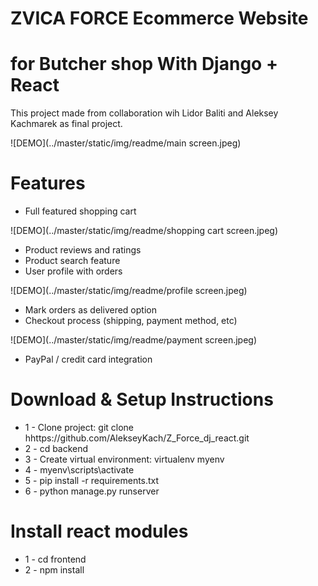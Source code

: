 # ZVICA FORCE Ecommerce Website
# for Butcher shop With Django + React


This project made from collaboration wih Lidor Baliti and Aleksey   Kachmarek as final project.



![DEMO](../master/static/img/readme/main screen.jpeg)


# Features
* Full featured shopping cart


![DEMO](../master/static/img/readme/shopping cart screen.jpeg)


* Product reviews and ratings
* Product search feature
* User profile with orders

![DEMO](../master/static/img/readme/profile screen.jpeg)

* Mark orders as delivered option
* Checkout process (shipping, payment method, etc)

![DEMO](../master/static/img/readme/payment screen.jpeg)

* PayPal / credit card integration


# Download & Setup Instructions

* 1 - Clone project: git clone hhttps://github.com/AlekseyKach/Z_Force_dj_react.git
* 2 - cd backend
* 3 - Create virtual environment: virtualenv myenv
* 4 - myenv\scripts\activate
* 5 - pip install -r requirements.txt
* 6 - python manage.py runserver

# Install react modules
* 1 - cd frontend
* 2 - npm install

